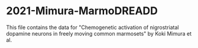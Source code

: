 # 2021-Mimura-MarmoDREADD


This file contains the data for "Chemogenetic activation of nigrostriatal dopamine neurons in freely moving common marmosets" by Koki Mimura et al.

